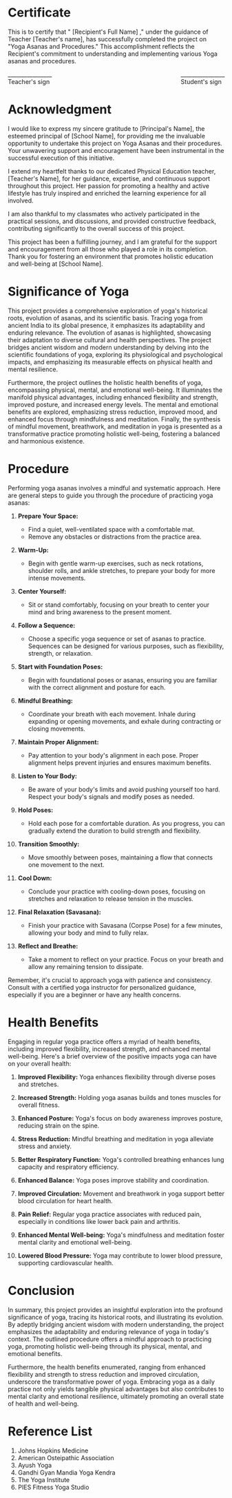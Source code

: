 # Certificate

This is to certify that " [Recipient's Full Name] ," under the guidance of Teacher [Teacher's name], has successfully completed the project on "Yoga Asanas and Procedures." This accomplishment reflects the Recipient's commitment to understanding and implementing various Yoga asanas and procedures.

<span style="float: left;">
________________ <br> Teacher's sign
</span>
<span style="float: right;">
________________<br> Student's sign
</span>

<br><br>

# Acknowledgment 

I would like to express my sincere gratitude to [Principal's Name], the esteemed principal of [School Name], for providing me the invaluable opportunity to undertake this project on Yoga Asanas and their procedures. Your unwavering support and encouragement have been instrumental in the successful execution of this initiative.

I extend my heartfelt thanks to our dedicated Physical Education teacher, [Teacher's Name], for her guidance, expertise, and continuous support throughout this project. Her passion for promoting a healthy and active lifestyle has truly inspired and enriched the learning experience for all involved.

I am also thankful to my classmates who actively participated in the practical sessions, and discussions, and provided constructive feedback, contributing significantly to the overall success of this project.

This project has been a fulfilling journey, and I am grateful for the support and encouragement from all those who played a role in its completion. Thank you for fostering an environment that promotes holistic education and well-being at [School Name].

# Significance of Yoga 

This project provides a comprehensive exploration of yoga's historical roots, evolution of asanas, and its scientific basis. Tracing yoga from ancient India to its global presence, it emphasizes its adaptability and enduring relevance. The evolution of asanas is highlighted, showcasing their adaptation to diverse cultural and health perspectives. The project bridges ancient wisdom and modern understanding by delving into the scientific foundations of yoga, exploring its physiological and psychological impacts, and emphasizing its measurable effects on physical health and mental resilience.

Furthermore, the project outlines the holistic health benefits of yoga, encompassing physical, mental, and emotional well-being. It illuminates the manifold physical advantages, including enhanced flexibility and strength, improved posture, and increased energy levels. The mental and emotional benefits are explored, emphasizing stress reduction, improved mood, and enhanced focus through mindfulness and meditation. Finally, the synthesis of mindful movement, breathwork, and meditation in yoga is presented as a transformative practice promoting holistic well-being, fostering a balanced and harmonious existence.

# Procedure

Performing yoga asanas involves a mindful and systematic approach. Here are general steps to guide you through the procedure of practicing yoga asanas:

1. **Prepare Your Space:**
   - Find a quiet, well-ventilated space with a comfortable mat.
   - Remove any obstacles or distractions from the practice area.

2. **Warm-Up:**
   - Begin with gentle warm-up exercises, such as neck rotations, shoulder rolls, and ankle stretches, to prepare your body for more intense movements.

3. **Center Yourself:**
   - Sit or stand comfortably, focusing on your breath to center your mind and bring awareness to the present moment.

4. **Follow a Sequence:**
   - Choose a specific yoga sequence or set of asanas to practice. Sequences can be designed for various purposes, such as flexibility, strength, or relaxation.

5. **Start with Foundation Poses:**
   - Begin with foundational poses or asanas, ensuring you are familiar with the correct alignment and posture for each.

6. **Mindful Breathing:**
   - Coordinate your breath with each movement. Inhale during expanding or opening movements, and exhale during contracting or closing movements.

7. **Maintain Proper Alignment:**
   - Pay attention to your body's alignment in each pose. Proper alignment helps prevent injuries and ensures maximum benefits.

8. **Listen to Your Body:**
   - Be aware of your body's limits and avoid pushing yourself too hard. Respect your body's signals and modify poses as needed.

9. **Hold Poses:**
   - Hold each pose for a comfortable duration. As you progress, you can gradually extend the duration to build strength and flexibility.

10. **Transition Smoothly:**
    - Move smoothly between poses, maintaining a flow that connects one movement to the next.

11. **Cool Down:**
    - Conclude your practice with cooling-down poses, focusing on stretches and relaxation to release tension in the muscles.

12. **Final Relaxation (Savasana):**
    - Finish your practice with Savasana (Corpse Pose) for a few minutes, allowing your body and mind to fully relax.

13. **Reflect and Breathe:**
    - Take a moment to reflect on your practice. Focus on your breath and allow any remaining tension to dissipate.

Remember, it's crucial to approach yoga with patience and consistency. Consult with a certified yoga instructor for personalized guidance, especially if you are a beginner or have any health concerns.

# Health Benefits 
Engaging in regular yoga practice offers a myriad of health benefits, including improved flexibility, increased strength, and enhanced mental well-being. Here's a brief overview of the positive impacts yoga can have on your overall health: 

1. **Improved Flexibility:** Yoga enhances flexibility through diverse poses and stretches.

2. **Increased Strength:** Holding yoga asanas builds and tones muscles for overall fitness.

3. **Enhanced Posture:** Yoga's focus on body awareness improves posture, reducing strain on the spine.

4. **Stress Reduction:** Mindful breathing and meditation in yoga alleviate stress and anxiety.

5. **Better Respiratory Function:** Yoga's controlled breathing enhances lung capacity and respiratory efficiency.

6. **Enhanced Balance:** Yoga poses improve stability and coordination.

7. **Improved Circulation:** Movement and breathwork in yoga support better blood circulation for heart health.

8. **Pain Relief:** Regular yoga practice associates with reduced pain, especially in conditions like lower back pain and arthritis.

9. **Enhanced Mental Well-being:** Yoga's mindfulness and meditation foster mental clarity and emotional well-being.

10. **Lowered Blood Pressure:** Yoga may contribute to lower blood pressure, supporting cardiovascular health.

# Conclusion 
In summary, this project provides an insightful exploration into the profound significance of yoga, tracing its historical roots, and illustrating its evolution. By adeptly bridging ancient wisdom with modern understanding, the project emphasizes the adaptability and enduring relevance of yoga in today's context. The outlined procedure offers a mindful approach to practicing yoga, promoting holistic well-being through its physical, mental, and emotional benefits.

Furthermore, the health benefits enumerated, ranging from enhanced flexibility and strength to stress reduction and improved circulation, underscore the transformative power of yoga. Embracing yoga as a daily practice not only yields tangible physical advantages but also contributes to mental clarity and emotional resilience, ultimately promoting an overall state of health and well-being.

# Reference List 

1. Johns Hopkins Medicine 
2. American Osteipathic Association 
3. Ayush Yoga 
4. Gandhi Gyan Mandia Yoga Kendra 
5. The Yoga Institute 
6. PIES Fitness Yoga Studio